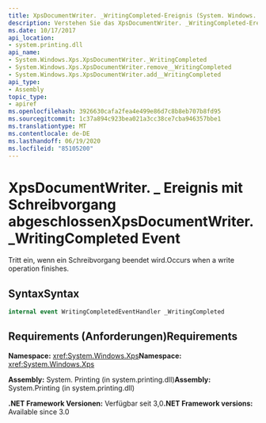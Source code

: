 ```yaml
---
title: XpsDocumentWriter. _WritingCompleted-Ereignis (System. Windows. Xps)
description: Verstehen Sie das XpsDocumentWriter. _WritingCompleted-Ereignis, das auftritt, wenn ein Schreibvorgang für ein XML Paper Specification (XPS)-Dokument in .net abgeschlossen wird.
ms.date: 10/17/2017
api_location:
- system.printing.dll
api_name:
- System.Windows.Xps.XpsDocumentWriter._WritingCompleted
- System.Windows.Xps.XpsDocumentWriter.remove__WritingCompleted
- System.Windows.Xps.XpsDocumentWriter.add__WritingCompleted
api_type:
- Assembly
topic_type:
- apiref
ms.openlocfilehash: 3926630cafa2fea4e499e86d7c8b8eb707b8fd95
ms.sourcegitcommit: 1c37a894c923bea021a3cc38ce7cba946357bbe1
ms.translationtype: MT
ms.contentlocale: de-DE
ms.lasthandoff: 06/19/2020
ms.locfileid: "85105200"
---
```

# <a name="xpsdocumentwriter_writingcompleted-event"></a><span data-ttu-id="dc01f-103">XpsDocumentWriter. \_ Ereignis mit Schreibvorgang abgeschlossen</span><span class="sxs-lookup"><span data-stu-id="dc01f-103">XpsDocumentWriter.\_WritingCompleted Event</span></span>

<span data-ttu-id="dc01f-104">Tritt ein, wenn ein Schreibvorgang beendet wird.</span><span class="sxs-lookup"><span data-stu-id="dc01f-104">Occurs when a write operation finishes.</span></span>

## <a name="syntax"></a><span data-ttu-id="dc01f-105">Syntax</span><span class="sxs-lookup"><span data-stu-id="dc01f-105">Syntax</span></span>

``` csharp
internal event WritingCompletedEventHandler _WritingCompleted
```

## <a name="requirements"></a><span data-ttu-id="dc01f-106">Requirements (Anforderungen)</span><span class="sxs-lookup"><span data-stu-id="dc01f-106">Requirements</span></span>

<span data-ttu-id="dc01f-107">**Namespace:** <xref:System.Windows.Xps></span><span class="sxs-lookup"><span data-stu-id="dc01f-107">**Namespace:** <xref:System.Windows.Xps></span></span>

<span data-ttu-id="dc01f-108">**Assembly:** System. Printing (in system.printing.dll)</span><span class="sxs-lookup"><span data-stu-id="dc01f-108">**Assembly:** System.Printing (in system.printing.dll)</span></span>

<span data-ttu-id="dc01f-109">**.NET Framework Versionen:** Verfügbar seit 3,0</span><span class="sxs-lookup"><span data-stu-id="dc01f-109">**.NET Framework versions:** Available since 3.0</span></span>
